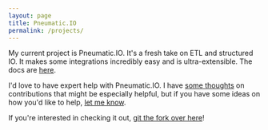```yaml
---
layout: page
title: Pneumatic.IO
permalink: /projects/
---
```


My current project is Pneumatic.IO. It's a fresh take on ETL and structured IO. It makes some integrations incredibly easy and is ultra-extensible. The docs are [here](/pneumatic).

I'd love to have expert help with Pneumatic.IO. I have [some thoughts](http://pneumatic.io/pneumatic/getting-involved.html) on contributions that might be especially helpful, but if you have some ideas on how you'd like to help, [let me know](http://www.surgingsystems.com/contact).

If you're interested in checking it out, [git the fork over here](https://github.com/objectuser/pneumatic)!
